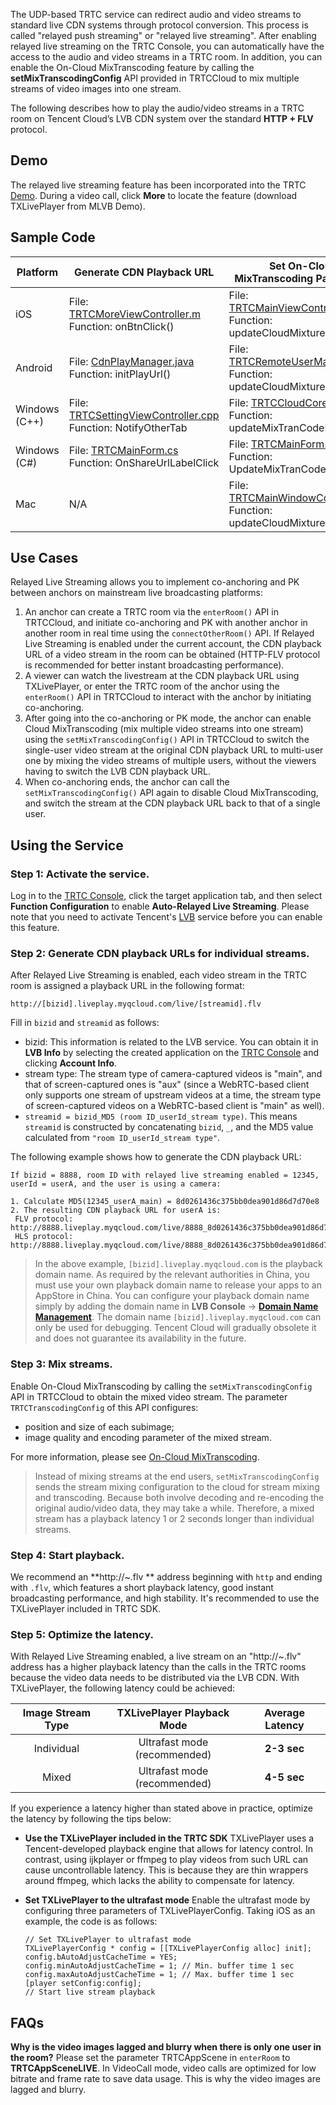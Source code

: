 The UDP-based TRTC service can redirect audio and video streams to standard live CDN systems through protocol conversion. This process is called "relayed push streaming" or "relayed live streaming".
After enabling relayed live streaming on the TRTC Console, you can automatically have the access to the audio and video streams in a TRTC room. In addition, you can enable the On-Cloud MixTranscoding feature by calling the **setMixTranscodingConfig** API provided in TRTCCloud to mix multiple streams of video images into one stream.

The following describes how to play the audio/video streams in a TRTC room on Tencent Cloud’s LVB CDN system over the standard **HTTP + FLV** protocol.


## Demo
The relayed live streaming feature has been incorporated into the TRTC [Demo](https://intl.cloud.tencent.com/document/product/647/35076). During a video call, click **More** to locate the feature (download TXLivePlayer from MLVB Demo).

## Sample Code

| Platform | Generate CDN Playback URL | Set On-Cloud MixTranscoding Parameters |
|---------|---------|---------|
| iOS | File: [TRTCMoreViewController.m](https://github.com/tencentyun/TRTCSDK/blob/master/iOS/TRTCDemo/TRTC/TRTCMoreViewController.m) <br>Function: onBtnClick() | File: [TRTCMainViewController.m](https://github.com/tencentyun/TRTCSDK/blob/master/iOS/TRTCDemo/TRTC/TRTCMainViewController.m)<br>Function: updateCloudMixtureParams() |
| Android | File: [CdnPlayManager.java](https://github.com/tencentyun/TRTCSDK/blob/master/Android/TRTCDemo/app/src/main/java/com/tencent/liteav/demo/trtc/sdkadapter/cdn/CdnPlayManager.java)<br>Function: initPlayUrl() | File: [TRTCRemoteUserManager.java](https://github.com/tencentyun/TRTCSDK/blob/master/Android/TRTCDemo/app/src/main/java/com/tencent/liteav/demo/trtc/sdkadapter/remoteuser/TRTCRemoteUserManager.java)<br>Function: updateCloudMixtureParams() |
| Windows (C++) |  File: [TRTCSettingViewController.cpp](https://github.com/tencentyun/TRTCSDK/blob/master/Windows/DuilibDemo/TRTCSettingViewController.cpp)<br>Function: NotifyOtherTab | File: [TRTCCloudCore.cpp](https://github.com/tencentyun/TRTCSDK/blob/master/Windows/DuilibDemo/sdkinterface/TRTCCloudCore.cpp)<br>Function: updateMixTranCodeInfo() |
| Windows (C#) | File: [TRTCMainForm.cs](https://github.com/tencentyun/TRTCSDK/blob/master/Windows/CSharpDemo/TRTCMainForm.cs)<br>Function: OnShareUrlLabelClick| File: [TRTCMainForm.cs](https://github.com/tencentyun/TRTCSDK/blob/master/Windows/CSharpDemo/TRTCMainForm.cs)<br>Function: UpdateMixTranCodeInfo() |
| Mac | N/A | File: [TRTCMainWindowController.m](https://github.com/tencentyun/TRTCSDK/blob/master/Mac/TRTCDemo/TRTC/TRTCMainWindowController.m)<br>Function: updateCloudMixtureParams() |

## Use Cases
Relayed Live Streaming allows you to implement co-anchoring and PK between anchors on mainstream live broadcasting platforms:

1. An anchor can create a TRTC room via the `enterRoom()` API in TRTCCloud, and initiate co-anchoring and PK with another anchor in another room in real time using the `connectOtherRoom()` API. If Relayed Live Streaming is enabled under the current account, the CDN playback URL of a video stream in the room can be obtained (HTTP-FLV protocol is recommended for better instant broadcasting performance).
2. A viewer can watch the livestream at the CDN playback URL using TXLivePlayer, or enter the TRTC room of the anchor using the `enterRoom()` API in TRTCCloud to interact with the anchor by initiating co-anchoring.
3. After going into the co-anchoring or PK mode, the anchor can enable Cloud MixTranscoding (mix multiple video streams into one stream) using the `setMixTranscodingConfig()` API in TRTCCloud to switch the single-user video stream at the original CDN playback URL to multi-user one by mixing the video streams of multiple users, without the viewers having to switch the LVB CDN playback URL.
4. When co-anchoring ends, the anchor can call the `setMixTranscodingConfig()` API again to disable Cloud MixTranscoding, and switch the stream at the CDN playback URL back to that of a single user.

## Using the Service

### Step 1: Activate the service.

Log in to the [TRTC Console](https://console.cloud.tencent.com/rav), click the target application tab, and then select **Function Configuration** to enable **Auto-Relayed Live Streaming**. Please note that you need to activate Tencent's [LVB](https://console.cloud.tencent.com/live) service before you can enable this feature.

### Step 2: Generate CDN playback URLs for individual streams.

After Relayed Live Streaming is enabled, each video stream in the TRTC room is assigned a playback URL in the following format:
```
http://[bizid].liveplay.myqcloud.com/live/[streamid].flv
```

Fill in `bizid` and `streamid` as follows:

- bizid: This information is related to the LVB service. You can obtain it in **LVB Info** by selecting the created application on the [TRTC Console](https://console.cloud.tencent.com/rav) and clicking **Account Info**.
- stream type: The stream type of camera-captured videos is "main", and that of screen-captured ones is "aux" (since a WebRTC-based client only supports one stream of upstream videos at a time, the stream type of screen-captured videos on a WebRTC-based client is "main" as well).
- `streamid = bizid_MD5 (room ID_userId_stream type)`. This means `streamid` is constructed by concatenating `bizid`, `_`, and the MD5 value calculated from `"room ID_userId_stream type"`.


The following example shows how to generate the CDN playback URL:
```
If bizid = 8888, room ID with relayed live streaming enabled = 12345, userId = userA, and the user is using a camera:

1. Calculate MD5(12345_userA_main) = 8d0261436c375bb0dea901d86d7d70e8
2. The resulting CDN playback URL for userA is:
 FLV protocol: http://8888.liveplay.myqcloud.com/live/8888_8d0261436c375bb0dea901d86d7d70e8.flv
 HLS protocol: http://8888.liveplay.myqcloud.com/live/8888_8d0261436c375bb0dea901d86d7d70e8.m3u8
```

> In the above example, `[bizid].liveplay.myqcloud.com` is the playback domain name. As required by the relevant authorities in China, you must use your own playback domain name to release your apps to an AppStore in China. You can configure your playback domain name simply by adding the domain name in **LVB Console** -> **[Domain Name Management](https://console.cloud.tencent.com/live/domainmanage)**. The domain name `[bizid].liveplay.myqcloud.com` can only be used for debugging. Tencent Cloud will gradually obsolete it and does not guarantee its availability in the future.

### Step 3: Mix streams.

Enable On-Cloud MixTranscoding by calling the `setMixTranscodingConfig` API in TRTCCloud to obtain the mixed video stream. The parameter `TRTCTranscodingConfig` of this API configures:
 - position and size of each subimage;
 - image quality and encoding parameter of the mixed stream.

For more information, please see [On-Cloud MixTranscoding](https://intl.cloud.tencent.com/document/product/647/34618).
> Instead of mixing streams at the end users, `setMixTranscodingConfig` sends the stream mixing configuration to the cloud for stream mixing and transcoding. Because both involve decoding and re-encoding the original audio/video data, they may take a while. Therefore, a mixed stream has a playback latency 1 or 2 seconds longer than individual streams.

### Step 4: Start playback.

We recommend an **http://~.flv ** address beginning with `http` and ending with `.flv`, which features a short playback latency, good instant broadcasting performance, and high stability. It's recommended to use the TXLivePlayer included in TRTC SDK. 


### Step 5: Optimize the latency.

With Relayed Live Streaming enabled, a live stream on an "http://~.flv" address has a higher playback latency than the calls in the TRTC rooms because the video data needs to be distributed via the LVB CDN. With TXLivePlayer, the following latency could be achieved:

| Image Stream Type | TXLivePlayer Playback Mode | Average Latency |
|:-------:|:-------:|:--------:|
| Individual | Ultrafast mode (recommended) | **2-3 sec** |
| Mixed | Ultrafast mode (recommended) | **4-5 sec** |

If you experience a latency higher than stated above in practice, optimize the latency by following the tips below:

- **Use the TXLivePlayer included in the TRTC SDK**
TXLivePlayer uses a Tencent-developed playback engine that allows for latency control. In contrast, using ijkplayer or ffmpeg to play videos from such URL can cause uncontrollable latency. This is because they are thin wrappers around ffmpeg, which lacks the ability to compensate for latency.

- **Set TXLivePlayer to the ultrafast mode**
Enable the ultrafast mode by configuring three parameters of TXLivePlayerConfig. Taking iOS as an example, the code is as follows:
    ```
    // Set TXLivePlayer to ultrafast mode
    TXLivePlayerConfig * config = [[TXLivePlayerConfig alloc] init];
    config.bAutoAdjustCacheTime = YES;
    config.minAutoAdjustCacheTime = 1; // Min. buffer time 1 sec
    config.maxAutoAdjustCacheTime = 1; // Max. buffer time 1 sec
    [player setConfig:config];
    // Start live stream playback
    ```

## FAQs
**Why is the video images lagged and blurry when there is only one user in the room?**
Please set the parameter TRTCAppScene in `enterRoom` to **TRTCAppSceneLIVE**. In VideoCall mode, video calls are optimized for low bitrate and frame rate to save data usage. This is why the video images are lagged and blurry.
